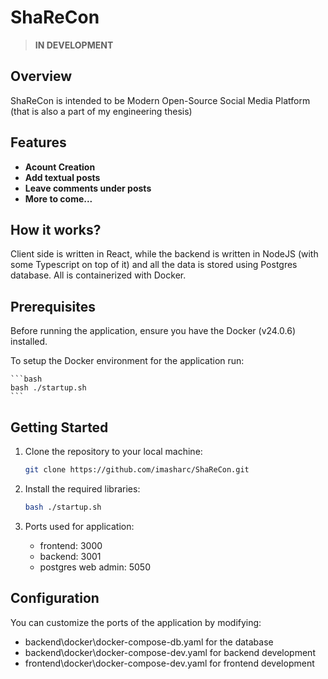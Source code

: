 # ShaReCon

> **IN DEVELOPMENT**

## Overview

ShaReCon is intended to be Modern Open-Source Social Media Platform (that is also a part of my engineering thesis)

## Features

- **Acount Creation**
- **Add textual posts**
- **Leave comments under posts**
- **More to come...**

## How it works?

Client side is written in React, while the backend is written in NodeJS (with some Typescript on top of it) and all the data is stored using Postgres database.
All is containerized with Docker.

## Prerequisites

Before running the application, ensure you have the Docker (v24.0.6) installed.

To setup the Docker environment for the application run:

    ```bash
    bash ./startup.sh
    ```

## Getting Started

1. Clone the repository to your local machine:

   ```bash
   git clone https://github.com/imasharc/ShaReCon.git
   ```

2. Install the required libraries:

   ```bash
   bash ./startup.sh
   ```

3. Ports used for application:
   - frontend: 3000
   - backend: 3001
   - postgres web admin: 5050

## Configuration

You can customize the ports of the application by modifying:

- backend\docker\docker-compose-db.yaml for the database
- backend\docker\docker-compose-dev.yaml for backend development
- frontend\docker\docker-compose-dev.yaml for frontend development
